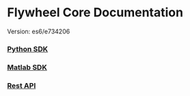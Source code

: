 # Flywheel Core Documentation
Version: es6/e734206

### [Python SDK](python/)

### [Matlab SDK](matlab/)

### [Rest API](swagger/index.html)


